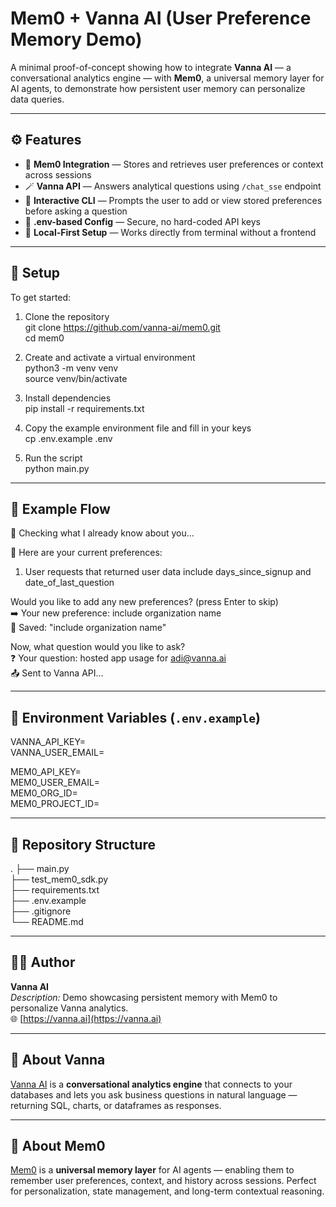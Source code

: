 # Mem0 + Vanna AI (User Preference Memory Demo)

A minimal proof-of-concept showing how to integrate **Vanna AI** — a conversational analytics engine — with **Mem0**, a universal memory layer for AI agents, to demonstrate how persistent user memory can personalize data queries.

---

## ⚙️ Features

- 🧠 **Mem0 Integration** — Stores and retrieves user preferences or context across sessions  
- 🪄 **Vanna API** — Answers analytical questions using `/chat_sse` endpoint  
- 💬 **Interactive CLI** — Prompts the user to add or view stored preferences before asking a question  
- 🔐 **.env-based Config** — Secure, no hard-coded API keys  
- 🧩 **Local-First Setup** — Works directly from terminal without a frontend  

---

## 🚀 Setup

To get started:

1. Clone the repository  
   git clone https://github.com/vanna-ai/mem0.git  
   cd mem0  

2. Create and activate a virtual environment  
   python3 -m venv venv  
   source venv/bin/activate  

3. Install dependencies  
   pip install -r requirements.txt  

4. Copy the example environment file and fill in your keys  
   cp .env.example .env  

5. Run the script  
   python main.py  

---

## 💬 Example Flow

🤖 Checking what I already know about you...

🧠 Here are your current preferences:  
1. User requests that returned user data include days_since_signup and date_of_last_question  

Would you like to add any new preferences? (press Enter to skip)  
➡️  Your new preference: include organization name  
💾 Saved: "include organization name"

Now, what question would you like to ask?  
❓ Your question: hosted app usage for adi@vanna.ai  
📤 Sent to Vanna API...

---

## 🔑 Environment Variables (`.env.example`)

VANNA_API_KEY=  
VANNA_USER_EMAIL=  

MEM0_API_KEY=  
MEM0_USER_EMAIL=  
MEM0_ORG_ID=  
MEM0_PROJECT_ID=  

---

## 📁 Repository Structure

.
├── main.py  
├── test_mem0_sdk.py  
├── requirements.txt  
├── .env.example  
├── .gitignore  
└── README.md  

---

## 👨‍💻 Author

**Vanna AI**  
*Description:* Demo showcasing persistent memory with Mem0 to personalize Vanna analytics.  
🌐 [https://vanna.ai](https://vanna.ai)

---

## 🧠 About Vanna

[Vanna AI](https://vanna.ai) is a **conversational analytics engine** that connects to your databases and lets you ask business questions in natural language — returning SQL, charts, or dataframes as responses.

---

## 🧠 About Mem0

[Mem0](https://mem0.ai) is a **universal memory layer** for AI agents — enabling them to remember user preferences, context, and history across sessions. Perfect for personalization, state management, and long-term contextual reasoning.
